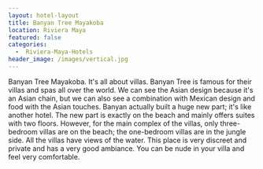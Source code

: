 ```yaml
---
layout: hotel-layout
title: Banyan Tree Mayakoba
location: Riviera Maya
featured: false
categories:
  -  Riviera-Maya-Hotels
header_image: /images/vertical.jpg
---
```

Banyan Tree Mayakoba. It's all about villas. Banyan Tree is famous for their villas and spas all over the world. We can see the Asian design because it's an Asian chain, but we can also see a combination with Mexican design and food with the Asian touches.
Banyan actually built a huge new part; it's like another hotel. The new part is exactly on the beach and mainly offers suites with two floors. However, for the main complex of the villas, only three-bedroom villas are on the beach; the one-bedroom villas are in the jungle side. All the villas have views of the water. This place is very discreet and private and has a very good ambiance. You can be nude in your villa and feel very comfortable.